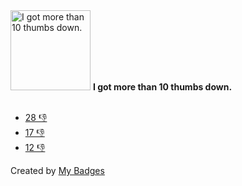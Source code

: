 <img src="https://my-badges.github.io/my-badges/thumbs-down-10.png" alt="I got more than 10 thumbs down." title="I got more than 10 thumbs down." width="128">
<strong>I got more than 10 thumbs down.</strong>
<br><br>

* <a href="https://github.com/deployphp/deployer/issues/1388#issuecomment-337669417">28 👎</a>
* <a href="https://github.com/google/zx/issues/24#issuecomment-841667224">17 👎</a>
* <a href="https://github.com/deployphp/deployer/issues/797#issuecomment-250968370">12 👎</a>


Created by <a href="https://github.com/my-badges/my-badges">My Badges</a>